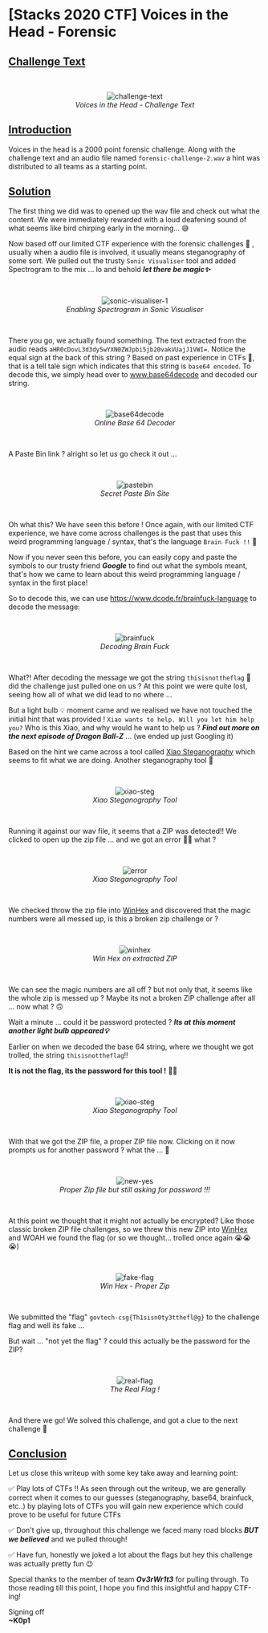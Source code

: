 
# [Stacks 2020 CTF] Voices in the Head - Forensic

## <u>Challenge Text</u>

<br>
<p align="center">
<img src="./images/challenge-text.png" alt="challenge-text"/><br>
<i>Voices in the Head - Challenge Text</i>
</p>

## <u>Introduction</u>

Voices in the head is a 2000 point forensic challenge. Along with the challenge text and an audio file named `forensic-challenge-2.wav` a hint was distributed to all teams as a starting point.

## <u>Solution</u>

The first thing we did was to opened up the wav file and check out what the content. We were immediately rewarded with a loud deafening sound of what seems like bird chirping early in the morning... 😅

Now based off our limited CTF experience with the forensic challenges 🤔 , usually when a audio file is involved, it usually means steganography of some sort. We pulled out the trusty `Sonic Visualiser` tool and added Spectrogram to the mix ... lo and behold ***let there be magic✨***


<br>
<p align="center">
<img src="./images/sonic-visualiser-1.png" alt="sonic-visualiser-1"/><br>
<i>Enabling Spectrogram in Sonic Visualiser</i>
</p>
<br>


There you go, we actually found something. The text extracted from the audio reads `aHR0cDovL3d3dy5wYXN0ZWJpbi5jb20vakVUajJ1VWI=`. Notice the equal sign at the back of this string ?  Based on past experience in CTFs 🤔, that is a tell tale sign which indicates that this string is `base64 encoded`. To decode this, we simply head over to <a href="www.base64decode.org ">www.base64decode</a> and decoded our string.


<br>
<p align="center">
<img src="./images/base64decode.png" alt="base64decode"/><br>
<i>Online Base 64 Decoder</i>
</p>
<br>


A Paste Bin link ? alright so let us go check it out ...


<br>
<p align="center">
<img src="./images/pastebin.png" alt="pastebin" /><br>
<i>Secret Paste Bin Site</i>
</p>
<br>


Oh what this? We have seen this before ! Once again, with our limited CTF experience, we have come across challenges is the past that uses this weird programming language / syntax, that's the language `Brain Fuck !!` 🤔 



Now if you never seen this before, you can easily copy and paste the symbols to our trusty friend ***Google*** to find out what the symbols meant, that's how we came to learn about this weird programming language / syntax in the first place! 



So to decode this, we can use <a href="https://www.dcode.fr/brainfuck-language">https://www.dcode.fr/brainfuck-language</a> to decode the message:


<br>
<p align="center">
<img src="./images/brainfuck.png" alt="brainfuck" /><br>
<i>Decoding Brain Fuck</i>
</p>
<br>


What?! After decoding the message we got the string `thisisnottheflag` 🤬 did the challenge just pulled one on us ? At this point we were quite lost, seeing how all of what we did lead to no where ...



But a light bulb 💡 moment came and we realised we have not touched the initial hint that was provided ! `Xiao wants to help. Will you let him help you?`  Who is this Xiao, and why would he want to help us ? ***Find out more on the next episode of Dragon Ball-Z*** ... (we ended up just Googling it)



Based on the hint we came across a tool called <a href="https://xiao-steganography.en.softonic.com/">Xiao Steganography</a> which seems to fit what we are doing. Another steganography tool 🤔


<br>
<p align="center">
<img src="./images/xiao-steg.png" alt="xiao-steg" /><br>
<i>Xiao Steganography Tool</i>
</p>
<br>


Running it against our wav file, it seems that a ZIP was detected!! We clicked to open up the zip file ... and we got an error 🤷‍♂️ what ?


<br>
<p align="center">
<img src="./images/error.png" alt="error" /><br>
<i>Xiao Steganography Tool</i>
</p>
<br>


We checked throw the zip file into <a href="https://www.x-ways.net/winhex/">WinHex</a> and discovered that the magic numbers were all messed up, is this a broken zip challenge or ?


<br>
<p align="center">
<img src="./images/winhex.png" alt="winhex" /><br>
<i>Win Hex on extracted ZIP</i>
</p>
<br>


We can see the magic numbers are all off ? but not only that, it seems like the whole zip is messed up ? Maybe its not a broken ZIP challenge after all ... now what ? 🙃

Wait a minute ... could it be password protected ? ***Its at this moment another light bulb appeared💡***

Earlier on when we decoded the base 64 string, where we thought we got trolled, the string `thisisnottheflag`!!

**It is not the flag, its the password for this tool !** 🤯🤯


<br>
<p align="center">
<img src="./images/xiao-steg-password.png" alt="xiao-steg" /><br>
<i>Xiao Steganography Tool</i>
</p>
<br>


With that we got the ZIP file, a proper ZIP file now. Clicking on it now prompts us for another password  ? what the ... 🤬


<br>
<p align="center">
<img src="./images/new-yes.png" alt="new-yes" /><br>
<i>Proper Zip file but still asking for password !!!</i>
</p>
<br>


At this point we thought that it might not actually be encrypted? Like those classic broken ZIP file challenges, so we threw this new ZIP into <a href="https://www.x-ways.net/winhex/">WinHex</a> and WOAH we found the flag (or so we thought... trolled once again 😭😭😭)


<br>
<p align="center">
<img src="./images/fake-flag.png" alt="fake-flag" /><br>
<i>Win Hex - Proper Zip</i>
</p>
<br>


We submitted the "flag" `govtech-csg{Th1sisn0ty3tthefl@g}` to the challenge flag and well its fake ...

But wait ... "not yet the flag" ? could this actually be the password for the ZIP?


<br>
<p align="center">
<img src="./images/real-flag.png" alt="real-flag" /><br>
<i>The Real Flag !</i>
</p>
<br>


And there we go! We solved this challenge, and got a clue to the next challenge 🌟

## <u>Conclusion</u>

Let us close this writeup with some key take away and learning point:

✅ Play lots of CTFs !! As seen through out the writeup, we are generally correct when it comes to our guesses (steganography, base64, brainfuck, etc..) by playing lots of CTFs you will gain new experience which could prove to be useful for future CTFs 

✅ Don't give up, throughout this challenge we faced many road blocks ***BUT we believed*** and we pulled through!

✅ Have fun, honestly we joked a lot about the flags but hey this challenge was actually pretty fun 😉



Special thanks to the member of team ***Ov3rWr1t3*** for pulling through. To those reading till this point, I hope you find this insightful and happy CTF-ing!

Signing off<br>
**~K0p1**
